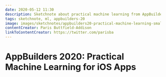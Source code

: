 ```yaml
---
date: 2020-05-12 11:30
description: Sketchnote about practical machine learning from AppBuilders 2020 (online conference)
tags: sketchnote, ml, appbuilders-20
image: images/sketchnotes/appbuilders20-practical-machine-learning-small.jpg
contentCreator: Paris Buttfield-Addison
linkToContentCreator: https://twitter.com/parisba
---
```


# AppBuilders 2020: Practical Machine Learning for iOS Apps
